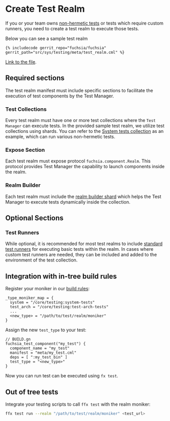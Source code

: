 # Create Test Realm

If you or your team owns [non-hermetic tests][non-hermetic-tests] or tests which
require custom runners, you need to create a test realm to execute those tests.

Below you can see a sample test realm

```cml
{% includecode gerrit_repo="fuchsia/fuchsia" gerrit_path="src/sys/testing/meta/test_realm.cml" %}
```

[Link to the file][sample_test_realm].

## Required sections

The test realm manifest must include specific sections to facilitate the
execution of test components by the Test Manager.

### Test Collections

Every test realm must have one or more test collections where the `Test
Manager` can execute tests. In the provided sample test realm, we utilize test
collections using shards. You can refer to the [System tests
collection][system-test-realm] as an example, which can run various non-hermetic
tests.

### Expose Section

Each test realm must expose protocol `fuchsia.component.Realm`. This protocol
provides Test Manager the capability to launch components inside the realm.

### Realm Builder

Each test realm must include the [realm builder shard][realm_builder.shard.cml]
which helps the Test Manager to execute tests dynamically inside the collection.

## Optional Sections

### Test Runners

While optional, it is recommended for most test realms to include [standard test
runners][standard-runners] for executing basic tests within the realm. In cases
where custom test runners are needed, they can be included and added to the
environment of the test collection.

## Integration with in-tree build rules

Register your moniker in our [build rules][test_type_map]:

```gn
_type_moniker_map = {
  system = "/core/testing:system-tests"
  test_arch = "/core/testing:test-arch-tests"
  ...
  <new_type> = "/path/to/test/realm/moniker"
}
```

Assign the new `test_type` to your test:

```gn
// BUILD.gn
fuchsia_test_component("my_test") {
  component_name = "my_test"
  manifest = "meta/my_test.cml"
  deps = [ ":my_test_bin" ]
  test_type = "<new_type>"
}
```

Now you can run test can be executed using `fx test`.

## Out of tree tests

Integrate your testing scripts to call `ffx test` with the realm moniker:

```bash
ffx test run --realm "/path/to/test/realm/moniker" <test_url>
```

[sample_test_realm]: /src/sys/testing/meta/test_realm.cml
[system-test-realm]: /src/sys/testing/meta/system-tests.shard.cml
[realm_builder.shard.cml]: /sdk/lib/sys/component/realm_builder.shard.cml
[standard-runners]: /src/sys/testing/meta/runners/standard-test-runners.shard.cml
[test_type_map]: /build/components/fuchsia_test_component.gni
[non-hermetic-tests]: /docs/development/testing/components/test_runner_framework.md#non-hermetic_tests
